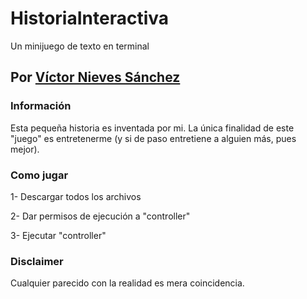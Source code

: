 # HistoriaInteractiva
Un minijuego de texto en terminal

## Por [Víctor Nieves Sánchez](https://twitter.com/VictorNS69)

### Información
Esta pequeña historia es inventada por mi. La única finalidad de este "juego" es entretenerme (y si de paso entretiene a alguien más, pues mejor).

### Como jugar
1- Descargar todos los archivos

2- Dar permisos de ejecución a "controller"

3- Ejecutar "controller"

### Disclaimer
Cualquier parecido con la realidad es mera coincidencia.
